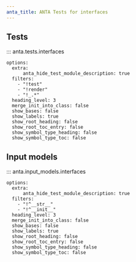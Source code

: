 ```yaml
---
anta_title: ANTA Tests for interfaces
---
```


<!--
  ~ Copyright (c) 2023-2025 Arista Networks, Inc.
  ~ Use of this source code is governed by the Apache License 2.0
  ~ that can be found in the LICENSE file.
  -->

## Tests

::: anta.tests.interfaces

    options:
      extra:
          anta_hide_test_module_description: true
      filters:
        - "!test"
        - "!render"
        - "!_.*"
      heading_level: 3
      merge_init_into_class: false
      show_bases: false
      show_labels: true
      show_root_heading: false
      show_root_toc_entry: false
      show_symbol_type_heading: false
      show_symbol_type_toc: false

## Input models

::: anta.input_models.interfaces

    options:
      extra:
          anta_hide_test_module_description: true
      filters:
        - "!^__str__"
        - "!^__init__"
      heading_level: 3
      merge_init_into_class: false
      show_bases: false
      show_labels: true
      show_root_heading: false
      show_root_toc_entry: false
      show_symbol_type_heading: false
      show_symbol_type_toc: false
